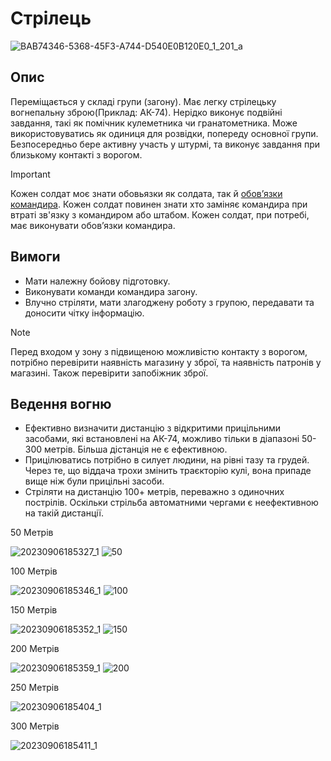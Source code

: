 # Cтрілець

![BAB74346-5368-45F3-A744-D540E0B120E0_1_201_a](https://github.com/vsrJaguar/Materials/assets/83435477/d1ad66e9-d1c4-411a-a15a-c51d69c4b5a0)


## Опис

Переміщається у складі групи (загону). Має легку стрілецьку вогнепальну зброю(Приклад: АК-74). Нерідко виконує подвійні завдання, такі як помічник кулеметника чи гранатометника. Може використовуватись як одиниця для розвідки, попереду основної групи. Безпосередньо бере активну участь у штурмі, та виконує завдання при близькому контакті з ворогом.

> [!IMPORTANT]
>  Кожен солдат моє знати обовьязки як солдата, так й [обовʼязки командира](https://github.com/vsrJaguar/Materials/blob/main/%D0%A0%D0%BE%D0%BB%D1%96/%D0%9E%D0%B1%D0%BE%D0%B2'%D1%8F%D0%B7%D0%BA%D0%B8/%D0%9E%D0%B1%D0%BE%D0%B2%CA%BC%D1%8F%D0%B7%D0%BA%D0%B8%20%D0%BA%D0%BE%D0%BC%D0%B0%D0%BD%D0%B4%D0%B8%D1%80%D0%B0.md). Кожен солдат повинен знати хто заміняє командира при втраті зв'язку з командиром або штабом. Кожен солдат, при потребі, має виконувати обовʼязки командира.


## Вимоги
- Мати належну бойову підготовку.
- Виконувати команди командира загону.
- Влучно стріляти, мати злагоджену роботу з групою, передавати та доносити чітку інформацію.

> [!NOTE]
> Перед входом у зону з підвищеною можливістю контакту з ворогом, потрібно перевірити наявність магазину у зброї, та наявність патронів у магазині. Також перевірити запобіжник зброї.

## Ведення вогню
- Ефективно визначити  дистанцію з відкритими прицільними засобами, які встановлені на АК-74, можливо  тільки в діапазоні  50-300 метрів. Більша дістанція не є ефективною.
- Прицілюватись потрібно в силует людини, на рівні тазу та грудей. Через те, що віддача трохи змінить траєкторію кулі, вона припаде вище ніж були прицільні засоби.
- Стріляти на дистанцію 100+ метрів, переважно з одиночних пострілів. Оскільки стрільба автоматними чергами є неефективною на такій дистанції.

50 Метрів

![20230906185327_1](https://github.com/vsrJaguar/Materials/assets/83435477/1f31af37-9f5d-4cc2-a869-74be258515f7)
![50](https://github.com/vsrJaguar/Materials/assets/83435477/1cace9ab-7ab6-4b9c-93c4-f8ee1d31a3f1)

100 Метрів

![20230906185346_1](https://github.com/vsrJaguar/Materials/assets/83435477/6445bd2d-8df6-47a5-9208-3f9b439bfe68)
![100](https://github.com/vsrJaguar/Materials/assets/83435477/f3474bad-ec9c-4960-9d55-2a619db4d73e)

150 Метрів

![20230906185352_1](https://github.com/vsrJaguar/Materials/assets/83435477/8e072753-f12f-4f0d-b4ab-859a71ad4975)
![150](https://github.com/vsrJaguar/Materials/assets/83435477/9c707e04-9ec6-4678-b3e1-3999d93e2a59)

200 Метрів

![20230906185359_1](https://github.com/vsrJaguar/Materials/assets/83435477/c0de5aec-e3d5-4d84-af20-a0b8fa7f4b17)
![200](https://github.com/vsrJaguar/Materials/assets/83435477/d0a7c72d-c31b-479e-b031-cb325c1d6648)

250 Метрів

![20230906185404_1](https://github.com/vsrJaguar/Materials/assets/83435477/aa0e57a1-2b01-4f99-b36e-de35aa210734)

300 Метрів

![20230906185411_1](https://github.com/vsrJaguar/Materials/assets/83435477/14a70054-9d2d-4059-8955-5614198cf9ed)
